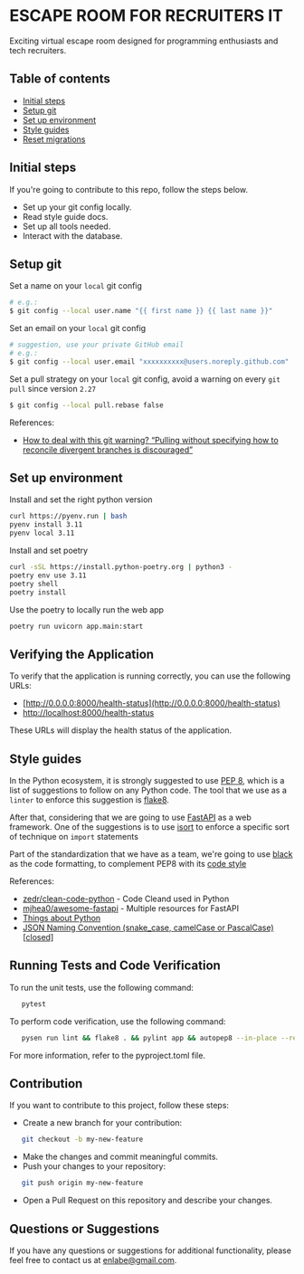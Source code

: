 # ESCAPE ROOM FOR RECRUITERS IT
Exciting virtual escape room designed for programming enthusiasts and tech recruiters.

## Table of contents

- [Initial steps](#initial-steps)
- [Setup git](#setup-git)
- [Set up environment](#set-up-environment)
- [Style guides](#style-guides)
- [Reset migrations](#reset-migrations)


## Initial steps

If you're going to contribute to this repo, follow the steps below.

- Set up your git config locally.
- Read style guide docs.
- Set up all tools needed.
- Interact with the database.

## Setup git
Set a name on your `local` git config

```bash
# e.g.:
$ git config --local user.name "{{ first name }} {{ last name }}"
```

Set an email on your `local` git config

```bash
# suggestion, use your private GitHub email
# e.g.:
$ git config --local user.email "xxxxxxxxxx@users.noreply.github.com"
```

Set a pull strategy on your `local` git config, avoid a warning on every `git pull` since version `2.27`

```bash
$ git config --local pull.rebase false
```

References:

- [How to deal with this git warning? “Pulling without specifying how to reconcile divergent branches is discouraged”](https://stackoverflow.com/q/62653114/)


## Set up environment
Install and set the right python version
```bash
curl https://pyenv.run | bash
pyenv install 3.11
pyenv local 3.11
```
Install and set poetry
```bash
curl -sSL https://install.python-poetry.org | python3 -
poetry env use 3.11
poetry shell
poetry install
```

Use the poetry to locally run the web app
```bash
poetry run uvicorn app.main:start
```

## Verifying the Application

To verify that the application is running correctly, you can use the following URLs:

- [http://0.0.0.0:8000/health-status](http://0.0.0.0:8000/health-status)
- [http://localhost:8000/health-status](http://localhost:8000/health-status)

These URLs will display the health status of the application.

## Style guides

In the Python ecosystem, it is strongly suggested to use [PEP 8](https://www.python.org/dev/peps/pep-0008/), which is a list of suggestions to follow on any Python code. The tool that we use as a `linter` to enforce this suggestion is [flake8](https://github.com/PyCQA/flake8).

After that, considering that we are going to use [FastAPI](https://fastapi.tiangolo.com/) as a web framework. One of the suggestions is to use [isort](https://github.com/PyCQA/isort) to enforce a specific sort of technique on `import` statements

Part of the standardization that we have as a team, we're going to use [black](https://github.com/psf/black) as the code formatting, to complement PEP8 with its [code style](https://black.readthedocs.io/en/stable/the_black_code_style.html)

References:

- [zedr/clean-code-python](https://github.com/zedr/clean-code-python) - Code Cleand used in Python
- [mjhea0/awesome-fastapi](https://github.com/mjhea0/awesome-fastapi) - Multiple resources for FastAPI
- [Things about Python](https://gist.github.com/eevmanu/b2c8c49b79f02cdc1f764c1d9bdfa320)
- [JSON Naming Convention (snake_case, camelCase or PascalCase) [closed]](https://stackoverflow.com/q/5543490/)

## Running Tests and Code Verification
To run the unit tests, use the following command:
```bash
   pytest
```
To perform code verification, use the following command:
```bash
   pysen run lint && flake8 . && pylint app && autopep8 --in-place --recursive . && bandit -r . -s B101 && pytest
```
For more information, refer to the pyproject.toml file.

## Contribution
If you want to contribute to this project, follow these steps:

* Create a new branch for your contribution:
```bash
   git checkout -b my-new-feature
```
* Make the changes and commit meaningful commits.
* Push your changes to your repository:
```bash
   git push origin my-new-feature
```
* Open a Pull Request on this repository and describe your changes.

## Questions or Suggestions
If you have any questions or suggestions for additional functionality, please feel free to contact us at enlabe@gmail.com.

